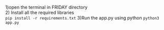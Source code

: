 1)open the terminal in FRIDAY directory<br>
2) Install all the required libraries<br>
   <code>pip install -r requirements.txt</code>
3)Run the app.py using python
   <code>python3 app.py</code>
